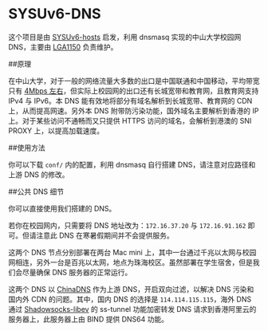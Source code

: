 # SYSUv6-DNS

这个项目是由 [SYSUv6-hosts](https://github.com/LGA1150/SYSUv6-hosts) 启发，利用 dnsmasq 实现的中山大学校园网 DNS，主要由 [LGA1150](https://github.com/LGA1150) 负责维护。

##原理

在中山大学，对于一般的网络流量大多数的出口是中国联通和中国移动，平均带宽只有 [4Mbps 左右](http://helpdesk.sysu.edu.cn/images/Announce/noteshengji.png)，但实际上校园网的出口还有长城宽带和教育网，且教育网支持 IPv4 与 IPv6。本 DNS 能有效地将部分有域名解析到长城宽带、教育网的 CDN 上，从而提高网速。另外本 DNS 附带防污染功能，国外域名主要解析到香港的 IP 上。对于某些访问不通畅而又只提供 HTTPS 访问的域名，会解析到港澳的 SNI PROXY 上，以提高加载速度。

##使用方法

你可以下载 `conf/` 内的配置，利用 dnsmasq 自行搭建 DNS，请注意对应路径和上游 DNS 的修改。

##公共 DNS 细节

你可以直接使用我们搭建的 DNS。

若你在校园网内，只需要将 DNS 地址改为：`172.16.37.20` 与 `172.16.91.162` 即可。但请注意此 DNS 在寒暑假期间并不会提供服务。

这两个 DNS 节点分别部署在两台 Mac mini 上，其中一台通过千兆以太网与校园网相连，另外一台是百兆以太网，地点为珠海校区。虽然部署在学生宿舍，但是我们会尽量确保 DNS 服务器的正常运行。

这两个 DNS 以 [ChinaDNS](https://github.com/shadowsocks/ChinaDNS) 作为上游 DNS，开启双向过滤，以解决 DNS 污染和国内外 CDN 的问题。其中，国内 DNS 的选择是 `114.114.115.115`，海外 DNS 通过 [Shadowsocks-libev](https://github.com/shadowsocks/shadowsocks-libev) 的 ss-tunnel 功能加密转发 DNS 请求到香港阿里云的服务器上，此服务器上由 BIND 提供 DNS64 功能。



